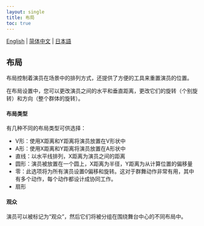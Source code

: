 ```yaml
---
layout: single
title: 布局
toc: true
---
```

[English](/dancexr/features/formation) | [简体中文](/zh/dancexr/features/formation) | [日本語](/jp/dancexr/features/formation)


## 布局
布局控制着演员在场景中的排列方式，还提供了方便的工具来重置演员的位置。

在布局设置中，您可以更改演员之间的水平和垂直距离，更改它们的旋转（个别旋转）和方向（整个群体的旋转）。

#### 布局类型
有几种不同的布局类型可供选择：
* V形：使用X距离和Y距离将演员放置在V形状中
* A形：使用X距离和Y距离将演员放置在A形状中
* 直线：以水平线排列，X距离为演员之间的距离
* 圆形：演员被放置在一个圆上，X距离为半径，Y距离为从计算位置的偏移量
* 零：此选项将为所有演员设置0偏移和旋转。这对于群舞动作非常有用，其中有多个动作，每个动作都设计成协同工作。
* 扇形

#### 观众
演员可以被标记为“观众”，然后它们将被分组在围绕舞台中心的不同布局中。